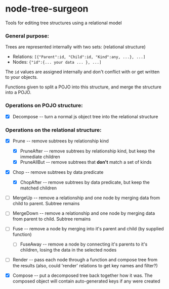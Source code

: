 node-tree-surgeon
=================

Tools for editing tree structures using a relational model

### General purpose:

Trees are represented internally with two sets: (relational structure)

* Relations: `[{"Parent":id, "Child":id, "Kind":any, ...}, ...]`
* Nodes: `{"id":{... your data ... }, ...]`

The `id` values are assigned internally and don't conflict with or get written to your objects.

Functions given to split a POJO into this structure, and merge the structure into a POJO.

### Operations on POJO structure:

- [x] Decompose -- turn a normal js object tree into the relational structure

### Operations on the relational structure:

- [x] Prune -- remove subtrees by relationship kind
    - [x] PruneAfter -- remove subtrees by relationship kind, but keep the immediate children
    - [x] PruneAllBut -- remove subtrees that **don't** match a set of kinds
- [x] Chop -- remove subtrees by data predicate
    - [x] ChopAfter -- remove subtrees by data predicate, but keep the matched children
- [ ] MergeUp -- remove a relationship and one node by merging data from child to parent. Subtree remains
- [ ] MergeDown -- remove a relationship and one node by merging data from parent to child. Subtree remains
- [ ] Fuse -- remove a node by merging into it's parent and child (by supplied function)
    - [ ] FuseAway -- remove a node by connecting it's parents to it's children, losing the data in the selected nodes
- [ ] Render -- pass each node through a function and compose tree from the results (also, could 'render' relations to get key names and filter?)
- [x] Compose -- put a decomposed tree back together how it was. The composed object will contain auto-generated keys if any were created

